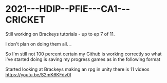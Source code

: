 # 2021---HDIP--PFIE---CA1---CRICKET

Still working on Brackeys tutorials - up to ep 7 of 11.

I don't plan on doing them all.
_

So I'm still not 100 percent certain my Github is working correctly so what i've started doing is saving my progress games as in the following format


Started looking at Brackeys making an rpg in unity there is 11 videos
https://youtu.be/S2mK6KFdv0I

